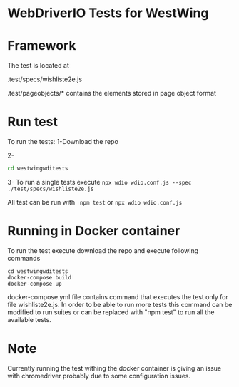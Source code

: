 # WebDriverIO Tests for WestWing

# Framework
The test is located at

.test/specs/wishliste2e.js 

.test/pageobjects/* contains the elements stored in page object format

# Run test
To run the tests:
1-Download the repo

2-
```cmd
cd westwingwditests
```
3- To run a single tests execute
```npx wdio wdio.conf.js --spec ./test/specs/wishliste2e.js```

All test can be run with
``` npm test```
or ```npx wdio wdio.conf.js```

# Running in Docker container
To run the test execute download the repo and execute following commands


```docker
cd westwingwditests
docker-compose build
docker-compose up
```

docker-compose.yml file contains command that executes the test only for file wishliste2e.js.
In order to be able to run more tests this command can be modified to run suites or can be replaced with "npm test" to run all the available tests.

# Note
Currently running the test withing the docker container is giving an issue with chromedriver probably due to some configuration issues.

